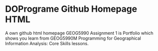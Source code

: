 # DOPrograme Github Homepage HTML
A own github html homepage 
GEOG5990 Assignment 1 is Portfolio which shows you learn from GEOG5990M Programming for Geographical Information Analysis: Core Skills lessons.
